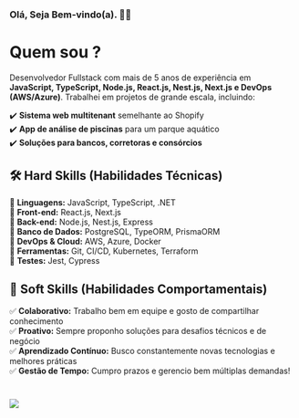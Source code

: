 ### Olá, Seja Bem-vindo(a). 🥳🎉


# Quem sou ?

Desenvolvedor Fullstack com mais de 5 anos de experiência em **JavaScript, TypeScript, Node.js, React.js, Nest.js, Next.js e DevOps (AWS/Azure)**. Trabalhei em projetos de grande escala, incluindo:  

✔️ **Sistema web multitenant** semelhante ao Shopify  
✔️ **App de análise de piscinas** para um parque aquático  
✔️ **Soluções para bancos, corretoras e consórcios**  

## 🛠 Hard Skills (Habilidades Técnicas)  

🔹 **Linguagens:** JavaScript, TypeScript, .NET  
🔹 **Front-end:** React.js, Next.js  
🔹 **Back-end:** Node.js, Nest.js, Express  
🔹 **Banco de Dados:** PostgreSQL, TypeORM, PrismaORM  
🔹 **DevOps & Cloud:** AWS, Azure, Docker  
🔹 **Ferramentas:** Git, CI/CD, Kubernetes, Terraform  
🔹 **Testes:** Jest, Cypress  

## 🤝 Soft Skills (Habilidades Comportamentais)  

✅ **Colaborativo:** Trabalho bem em equipe e gosto de compartilhar conhecimento  
✅ **Proativo:** Sempre proponho soluções para desafios técnicos e de negócio  
✅ **Aprendizado Contínuo:** Busco constantemente novas tecnologias e melhores práticas  
✅ **Gestão de Tempo:** Cumpro prazos e gerencio bem múltiplas demandas!  

 <h1>
 <img src="https://img.ibxk.com.br/2018/06/01/01174514937336.jpg?w=1120&h=420&mode=crop&scale=both">
</h1>



